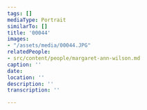 ```yaml
---
tags: []
mediaType: Portrait
similarTo: []
title: '00044'
images:
- "/assets/media/00044.JPG"
relatedPeople:
- src/content/people/margaret-ann-wilson.md
caption: ''
date: 
location: ''
description: ''
transcription: ''

---
```


